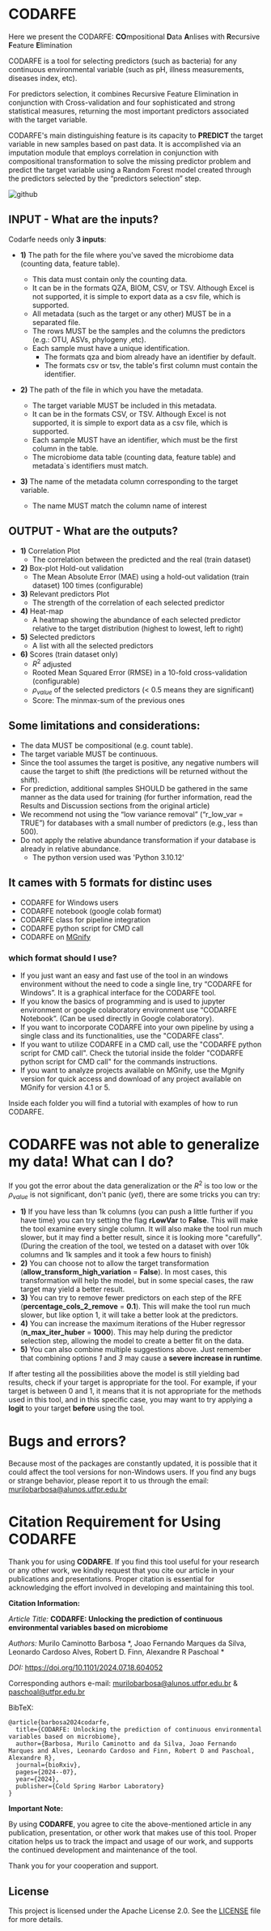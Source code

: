 # CODARFE
Here we present the CODARFE: **CO**mpositional **D**ata **A**nlises with **R**ecursive **F**eature **E**limination  

CODARFE is a tool for selecting predictors (such as bacteria) for any continuous environmental variable (such as pH, illness measurements, diseases index, etc).  

For predictors selection, it combines Recursive Feature Elimination in conjunction with Cross-validation and four sophisticated and strong statistical measures, returning the most important predictors associated with the target variable.  

CODARFE's main distinguishing feature is its capacity to **PREDICT** the target variable in new samples based on past data. It is accomplished via an imputation module that employs correlation in conjunction with compositional transformation to solve the missing predictor problem and predict the target variable using a Random Forest model created through the predictors selected by the “predictors selection” step.  

![github](https://github.com/user-attachments/assets/4013a648-882f-4bde-8592-c3093a811293)




## INPUT - What are the inputs?
Codarfe needs only **3 inputs**:
* **1)** The path for the file where you've saved the microbiome data (counting data, feature table).  
  - This data must contain only the counting data.
  - It can be in the formats QZA, BIOM, CSV, or TSV. Although Excel is not supported, it is simple to export data as a csv file, which is supported.
  - All metadata (such as the target or any other) MUST be in a separated file.
  - The rows MUST be the samples and the columns the predictors (e.g.: OTU, ASVs, phylogeny ,etc).
  - Each sample must have a unique identification.
    - The formats qza and biom already have an identifier by default.
    - The formats csv or tsv, the table's first column must contain the identifier.    

* **2)** The path of the file in which you have the metadata.  
  - The target variable MUST be included in this metadata.  
  - It can be in the formats CSV, or TSV. Although Excel is not supported, it is simple to export data as a csv file, which is supported.
  - Each sample MUST have an identifier, which must be the first column in the table.
  - The microbiome data table (counting data, feature table) and metadata`s identifiers must match.
    
* **3)** The name of the metadata column corresponding to the target variable.
  - The name MUST match the column name of interest  

## OUTPUT - What are the outputs?
* **1)** Correlation Plot
  - The correlation between the predicted and the real (train dataset)
* **2)** Box-plot Hold-out validation
  - The Mean Absolute Error (MAE) using a hold-out validation (train dataset) 100 times (configurable)
* **3)** Relevant predictors Plot
  - The strength of the correlation of each selected predictor
* **4)** Heat-map
  - A heatmap showing the abundance of each selected predictor relative to the target distribution (highest to lowest, left to right)
* **5)** Selected predictors
  - A list with all the selected predictors
* **6)** Scores (train dataset only)
  - $R^2$ adjusted
  - Rooted Mean Squared Error (RMSE) in a 10-fold cross-validation (configurable)
  - $\rho_{value}$ of the selected predictors (< 0.5 means they are significant)
  - Score: The minmax-sum of the previous ones
   
## Some limitations and considerations:
  * The data MUST be compositional (e.g. count table).
  * The target variable MUST be continuous.
  * Since the tool assumes the target is positive, any negative numbers will cause the target to shift (the predictions will be returned without the shift).
  * For prediction, additional samples SHOULD be gathered in the same manner as the data used for training (for further information, read the Results and Discussion sections from the original article)
  * We recommend not using the “low variance removal” (“r_low_var = TRUE”) for databases with a small number of predictors (e.g., less than 500).
  * Do not apply the relative abundance transformation if your database is already in relative abundance.
      - The python version used was 'Python 3.10.12' 

## It cames with 5 formats  for distinc uses
  * CODARFE for Windows users
  * CODARFE notebook (google colab format)
  * CODARFE class for pipeline integration
  * CODARFE python script for CMD call
  * CODARFE on [MGnify](https://shiny-portal.embl.de/shinyapps/app/06_mgnify-notebook-lab?jlpath=mgnify-examples/home.ipynb)

### which format should I use?

* If you just want an easy and fast use of the tool in an windows environment without the need to code a single line, try “CODARFE for Windows”. It is a graphical interface for the CODARFE tool.
* If you know the basics of programming and is used to jupyter environment or google colaboratory environment use “CODARFE Notebook”. (Can be used directly in Google colaboratory).
* If you want to incorporate CODARFE into your own pipeline by using a single class and its functionalities, use the "CODARFE class".
* If you want to utilize CODARFE in a CMD call, use the "CODARFE python script for CMD call". Check the tutorial inside the folder "CODARFE python script for CMD call" for the commands instructions.
* If you want to analyze projects available on MGnify, use the Mgnify version for quick access and download of any project available on MGnify for version 4.1 or 5.

Inside each folder you will find a tutorial with examples of how to run CODARFE.

# CODARFE was not able to generalize my data! What can I do?
If you got the error about the data generalization or the $R^2$ is too low or the $\rho_{value}$ is not significant, don't panic (*yet*), there are some tricks you can try:

* **1)** If you have less than 1k columns (you can push a little further if you have time) you can try setting the flag **rLowVar** to **False**. This will make the tool examine every single column. It will also make the tool run much slower, but it may find a better result, since it is looking more "carefully". (During the creation of the tool, we tested on a dataset with over 10k columns and 1k samples and it took a few hours to finish)
* **2)** You can choose not to allow the target transformation (**allow_transform_high_variation** = **False**). In most cases, this transformation will help the model, but in some special cases, the raw target may yield a better result.
* **3)** You can try to remove fewer predictors on each step of the RFE (**percentage_cols_2_remove** = **0.1**). This will make the tool run much slower, but like option 1, it will take a better look at the predictors.
* **4)** You can increase the maximum iterations of the Huber regressor (**n_max_iter_huber** = **1000**). This may help during the predictor selection step, allowing the model to create a better fit on the data.
* **5)** You can also combine multiple suggestions above. Just remember that combining options *1* and *3* may cause a **severe increase in runtime**.

If after testing all the possibilities above the model is still yielding bad results, check if your target is appropriate for the tool. For example, if your target is between 0 and 1, it means that it is not appropriate for the methods used in this tool, and in this specific case, you may want to try applying a **logit** to your target **before** using the tool.

# Bugs and errors?
Because most of the packages are constantly updated, it is possible that it could affect the tool versions for non-Windows users. If you find any bugs or strange behavior, please report it to us through the email: murilobarbosa@alunos.utfpr.edu.br  

# Citation Requirement for Using CODARFE

Thank you for using **CODARFE**. If you find this tool useful for your research or any other work, we kindly request that you cite our article in your publications and presentations. Proper citation is essential for acknowledging the effort involved in developing and maintaining this tool.

**Citation Information:**

*Article Title:* **CODARFE: Unlocking the prediction of continuous environmental variables based on microbiome**  

*Authors:* Murilo Caminotto Barbosa \*,  Joao Fernando Marques da Silva, Leonardo Cardoso Alves, Robert D. Finn,  Alexandre R Paschoal \*

*DOI:* https://doi.org/10.1101/2024.07.18.604052

Corresponding authors e-mail: murilobarbosa@alunos.utfpr.edu.br & paschoal@utfpr.edu.br

BibTeX:

~~~
@article{barbosa2024codarfe,
  title={CODARFE: Unlocking the prediction of continuous environmental variables based on microbiome},
  author={Barbosa, Murilo Caminotto and da Silva, Joao Fernando Marques and Alves, Leonardo Cardoso and Finn, Robert D and Paschoal, Alexandre R},
  journal={bioRxiv},
  pages={2024--07},
  year={2024},
  publisher={Cold Spring Harbor Laboratory}
}
~~~

**Important Note:**

By using **CODARFE**, you agree to cite the above-mentioned article in any publication, presentation, or other work that makes use of this tool. Proper citation helps us to track the impact and usage of our work, and supports the continued development and maintenance of the tool.

Thank you for your cooperation and support.

## License

This project is licensed under the Apache License 2.0. See the [LICENSE](./LICENSE) file for more details.

